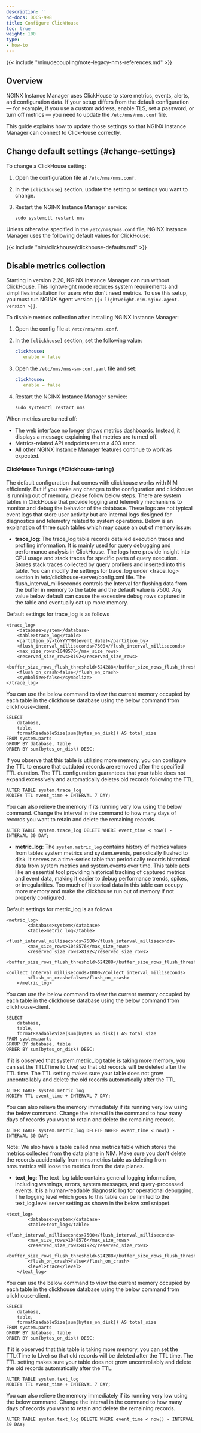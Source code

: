 ```yaml
---
description: ''
nd-docs: DOCS-998
title: Configure ClickHouse
toc: true
weight: 100
type:
- how-to
---
```


{{< include "/nim/decoupling/note-legacy-nms-references.md" >}}

## Overview

NGINX Instance Manager uses ClickHouse to store metrics, events, alerts, and configuration data.
If your setup differs from the default configuration — for example, if you use a custom address, enable TLS, set a password, or turn off metrics — you need to update the `/etc/nms/nms.conf` file.

This guide explains how to update those settings so that NGINX Instance Manager can connect to ClickHouse correctly.

## Change default settings {#change-settings}

To change a ClickHouse setting:

1. Open the configuration file at `/etc/nms/nms.conf`.

2. In the `[clickhouse]` section, update the setting or settings you want to change.

3. Restart the NGINX Instance Manager service:

   ```shell
   sudo systemctl restart nms
   ```

Unless otherwise specified in the `/etc/nms/nms.conf` file, NGINX Instance Manager uses the following default values for ClickHouse:

{{< include "nim/clickhouse/clickhouse-defaults.md" >}}


## Disable metrics collection

Starting in version 2.20, NGINX Instance Manager can run without ClickHouse. This lightweight mode reduces system requirements and simplifies installation for users who don't need metrics. To use this setup, you must run NGINX Agent version `{{< lightweight-nim-nginx-agent-version >}}`.

To disable metrics collection after installing NGINX Instance Manager:

1. Open the config file at `/etc/nms/nms.conf`.

2. In the `[clickhouse]` section, set the following value:

   ```yaml
   clickhouse:
      enable = false
   ```

3. Open the `/etc/nms/nms-sm-conf.yaml` file and set:

   ```yaml
   clickhouse:
      enable = false
   ```

4. Restart the NGINX Instance Manager service:

   ```shell
   sudo systemctl restart nms
   ```

When metrics are turned off:

- The web interface no longer shows metrics dashboards. Instead, it displays a message explaining that metrics are turned off.
- Metrics-related API endpoints return a 403 error.
- All other NGINX Instance Manager features continue to work as expected.

#### ClickHouse Tunings {#Clickhouse-tuning}

The default configuration that comes with clickhouse works with NIM efficiently. But if you make any changes to the configuration and clickhouse is running out of memory, please follow below steps.
There are system tables in ClickHouse that provide logging and telemetry mechanisms to monitor and debug the behavior of the database. These logs are not typical event logs that store user activity but are internal logs designed for diagnostics and telemetry related to system operations.
Below is an explanation of three such tables which may cause an out of memory issue:

- **trace_log**:  The trace_log table records detailed execution traces and profiling information. It is mainly used for query debugging and performance analysis in ClickHouse. The logs here provide insight into CPU usage and stack traces for specific parts of query execution. Stores stack traces collected by query profilers and inserted into this table. You can modify the settings for trace_log under <trace_log> section in /etc/clickhouse-server/config.xml file.  The flush_interval_milliseconds controls the Interval for flushing data from the buffer in memory to the table and the default value is 7500. Any value below default can cause the excessive debug rows captured in the table and eventually eat up more memory.

Default settings for trace_log is as follows
```shell
<trace_log>
    <database>system</database>
    <table>trace_log</table>
    <partition_by>toYYYYMM(event_date)</partition_by>
    <flush_interval_milliseconds>7500</flush_interval_milliseconds>
    <max_size_rows>1048576</max_size_rows>
    <reserved_size_rows>8192</reserved_size_rows>
    <buffer_size_rows_flush_threshold>524288</buffer_size_rows_flush_threshold>
    <flush_on_crash>false</flush_on_crash>
    <symbolize>false</symbolize>
</trace_log>
```

You can use the below command to view the current memory occupied by each table in the clickhouse database using the below command from clickhouse-client.
```shell
SELECT
    database,
    table,
    formatReadableSize(sum(bytes_on_disk)) AS total_size
FROM system.parts
GROUP BY database, table
ORDER BY sum(bytes_on_disk) DESC;
```
If you observe that this table is utilizing more memory, you can configure the TTL to ensure that outdated records are removed after the specified TTL duration. The TTL configuration guarantees that your table does not expand excessively and automatically deletes old records following the TTL.

```shell
ALTER TABLE system.trace_log
MODIFY TTL event_time + INTERVAL 7 DAY;
```
You can also relieve the memory if its running very low using the below command. Change the interval in the command to how many days of records you want to retain and delete the remaining records.
```shell
ALTER TABLE system.trace_log DELETE WHERE event_time < now() - INTERVAL 30 DAY;
```
- **metric_log**:  The `system.metric_log` contains history of metrics values from tables system.metrics and system.events, periodically flushed to disk. It serves as a time-series table that periodically records historical data from system.metrics and system.events over time. This table acts like an essential tool providing historical tracking of captured metrics and event data, making it easier to debug performance trends, spikes, or irregularities. Too much of historical data in this table can occupy more memory and make the clickhouse run out of memory if not properly configured. 

Default settings for metric_log is as follows
```shell
<metric_log>
        <database>system</database>
        <table>metric_log</table>
        <flush_interval_milliseconds>7500</flush_interval_milliseconds>
        <max_size_rows>1048576</max_size_rows>
        <reserved_size_rows>8192</reserved_size_rows>
        <buffer_size_rows_flush_threshold>524288</buffer_size_rows_flush_threshold>
        <collect_interval_milliseconds>1000</collect_interval_milliseconds>
        <flush_on_crash>false</flush_on_crash>
    </metric_log>
```

You can use the below command to view the current memory occupied by each table in the clickhouse database using the below command from clickhouse-client.
```shell
SELECT
    database,
    table,
    formatReadableSize(sum(bytes_on_disk)) AS total_size
FROM system.parts
GROUP BY database, table
ORDER BY sum(bytes_on_disk) DESC;
```

If it is observed that system.metric_log table is taking more memory, you can set the TTL(Time to Live) so that old records will be deleted after the TTL time. The TTL setting makes sure your table does not grow uncontrollably and delete the old records automatically after the TTL.
```shell
ALTER TABLE system.metric_log
MODIFY TTL event_time + INTERVAL 7 DAY;
```

You can also relieve the memory immediately if its running very low using the below command. Change the interval in the command to how many days of records you want to retain and delete the remaining records.
```shell
ALTER TABLE system.metric_log DELETE WHERE event_time < now() - INTERVAL 30 DAY;
```
Note: We also have a table called nms.metrics table which stores the metrics collected from the data plane in NIM. Make sure you don't delete the records accidentally from nms.metrics table as deleting from nms.metrics will loose the metrics from the data planes.

- **text_log**: The text_log table contains general logging information, including warnings, errors, system messages, and query-processed events. It is a human-readable diagnostic log for operational debugging. The logging level which goes to this table can be limited to the text_log.level server setting as shown in the below xml snippet.
```shell
<text_log>
        <database>system</database>
        <table>text_log</table>
        <flush_interval_milliseconds>7500</flush_interval_milliseconds>
        <max_size_rows>1048576</max_size_rows>
        <reserved_size_rows>8192</reserved_size_rows>
        <buffer_size_rows_flush_threshold>524288</buffer_size_rows_flush_threshold>
        <flush_on_crash>false</flush_on_crash>
        <level>trace</level>
    </text_log>
```
You can use the below command to view the current memory occupied by each table in the clickhouse database using the below command from clickhouse-client.
```shell
SELECT
    database,
    table,
    formatReadableSize(sum(bytes_on_disk)) AS total_size
FROM system.parts
GROUP BY database, table
ORDER BY sum(bytes_on_disk) DESC;
```

If it is observed that this table is taking more memory, you can set the TTL(Time to Live) so that old records will be deleted after the TTL time. The TTL setting makes sure your table does not grow uncontrollably and delete the old records automatically after the TTL.
```shell
ALTER TABLE system.text_log
MODIFY TTL event_time + INTERVAL 7 DAY;
```
You can also relieve the memory immediately if its running very low using the below command. Change the interval in the command to how many days of records you want to retain and delete the remaining records.
```shell
ALTER TABLE system.text_log DELETE WHERE event_time < now() - INTERVAL 30 DAY;
```

